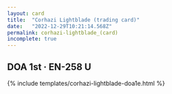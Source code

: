```yaml
---
layout: card
title:  "Corhazi Lightblade (trading card)"
date:   "2022-12-29T10:21:14.568Z"
permalink: corhazi-lightblade_(card)
incomplete: true
---
```


## DOA 1st &middot; EN-258 U

{% include templates/corhazi-lightblade-doa1e.html %}
